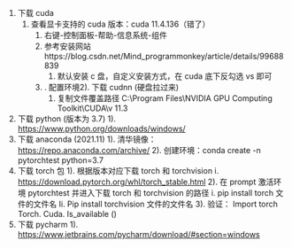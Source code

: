 1. 下载 cuda
	1. 查看显卡支持的 cuda 版本：cuda 11.4.136（错了）
		1. 右键-控制面板-帮助-信息系统-组件
		2. 参考安装网站https://blog.csdn.net/Mind_programmonkey/article/details/99688839
			1.  默认安装 c 盘，自定义安装方式，在 cuda 底下反勾选 vs 即可
		3. . 配置环境2). 下载 cudnn (硬盘拉过来)
			1.  复制文件覆盖路径 C:\Program Files\NVIDIA GPU Computing Toolkit\CUDA\v 11.3
2. 下载 python (版本为 3.7)
	1). https://www.python.org/downloads/windows/
3. 下载 anaconda (2021.11)
	1). 清华镜像：https://repo.anaconda.com/archive/
	2). 创建环境：conda create -n pytorchtest python=3.7
4. 下载 torch 包
	1). 根据版本对应下载 torch 和 torchvision
		i. https://download.pytorch.org/whl/torch_stable.html
	2). 在 prompt 激活环境 pytorchtest 并进入下载 torch 和 torchvision 的路径
		i. pip install torch 文件的文件名
		Ii. Pip install torchvision 文件的文件名
	3). 验证：
		Import torch
		Torch. Cuda. Is_available ()
4. 下载 pycharm
	1). https://www.jetbrains.com/pycharm/download/#section=windows